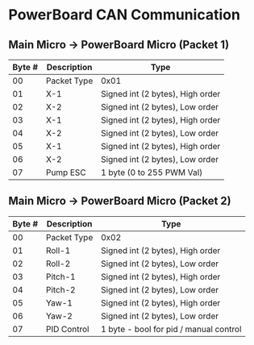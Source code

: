 # PowerBoard CAN Communication

Main Micro -> PowerBoard Micro (Packet 1)
-----------------------------------------
Byte # |   Description   | Type
-------|-----------------|------
  00   |   Packet Type   |  0x01
  01   |       X-1       |	Signed int (2 bytes), High order
  02   |       X-2       |  Signed int (2 bytes), Low order
  03   |       X-1       |	Signed int (2 bytes), High order
  04   |       X-2       |  Signed int (2 bytes), Low order
  05   |       X-1       |	Signed int (2 bytes), High order
  06   |       X-2       |  Signed int (2 bytes), Low order
  07   |     Pump ESC    |  1 byte (0 to 255 PWM Val)
  
Main Micro -> PowerBoard Micro (Packet 2)
-----------------------------------------
Byte # |   Description   | Type
-------|-----------------|------
  00   |   Packet Type   |  0x02
  01   |     Roll-1      |	Signed int (2 bytes), High order
  02   |     Roll-2      |  Signed int (2 bytes), Low order
  03   |     Pitch-1     |	Signed int (2 bytes), High order
  04   |     Pitch-2     |  Signed int (2 bytes), Low order
  05   |      Yaw-1      |	Signed int (2 bytes), High order
  06   |      Yaw-2      |  Signed int (2 bytes), Low order
  07   |   PID Control   |  1 byte - bool for pid / manual control

